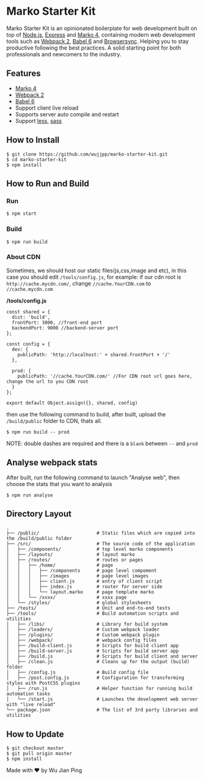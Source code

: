# Marko Starter Kit

Marko Starter Kit is an opinionated boilerplate for web
development built on top of [Node.js](https://nodejs.org/),
[Express](http://expressjs.com/) and
[Marko 4](http://markojs.com/), containing modern web development
tools such as [Webpack 2](http://webpack.github.io/), [Babel 6](https://babeljs.io/)
and [Browsersync](http://www.browsersync.io/). Helping you to stay productive
following the best practices. A solid starting point for both professionals
and newcomers to the industry.

## Features
- [Marko 4](http://markojs.com/)
- [Webpack 2](https://webpack.js.org/)
- [Babel 6](https://babeljs.io/)
- Support client live reload
- Supports server auto compile and restart
- Support [less](http://lesscss.org/), [sass](https://sass-lang.com/)

## How to Install
```shell
$ git clone https://github.com/wujjpp/marko-starter-kit.git
$ cd marko-starter-kit
$ npm install
```

## How to Run and Build
### Run
```shell
$ npm start
 ```

### Build
```shell
$ npm run build
```

### About CDN
Sometimes, we should host our static files(js,css,image and etc), in this case you should edit `/tools/config.js`,
for example: if our cdn root is `http://cache.mycdn.com/`, change `//cache.YourCDN.com` to `//cache.mycdn.com`

__/tools/config.js__
```
const shared = {
  dist: 'build',
  frontPort: 3000, //front-end port
  backendPort: 9000 //backend-server port
};

const config = {
  dev: {
    publicPath: 'http://localhost:' + shared.frontPort + '/'
  },

  prod: {
    publicPath: '//cache.YourCDN.com/' //For CDN root url goes here, change the url to you CDN root
  }
};

export default Object.assign({}, shared, config)
```
then use the following command to build, after built, upload the `/build/public` folder to CDN,  thats all.
```shell
$ npm run build -- prod
```
NOTE: double dashes are required and there is a `blank` between `--` and `prod`

## Analyse webpack stats
After built, run the following command to launch "Analyse web", then choose the stats that you want to analysis
```shell
$ npm run analyse
```

## Directory Layout
```
.
├── /public/                     # Static files which are copied into the /build/public folder
├── /src/                        # The source code of the application
│   ├── /components/             # top level marko components
│   ├── /layouts/                # layout marko
│   ├── /routes/                 # routes or pages
│   │   ├── /home/               # page
│   │   │   ├── /components      # page level compoment
│   │   │   ├── /images          # page level images
│   │   │   ├── client.js        # entry of client script
│   │   │   ├── index.js         # router for server side
│   │   │   └── layout.marko     # page template marko
│   │   └── /xxxx/               # xxxx page    
│   └── /styles/                 # global stylesheets
├── /tests/                      # Unit and end-to-end tests
├── /tools/                      # Build automation scripts and utilities
│   ├── /libs/                   # Library for build system
│   ├── /loaders/                # Custom webpack loader
│   ├── /plugins/                # Custom webpack plugin
│   ├── /webpack/                # webpack config files
│   ├── /build-client.js         # Scripts for build client app
│   ├── /build-server.js         # Scripts for build server app
│   ├── /build.js                # Scripts for build client and server
│   ├── /clean.js                # Cleans up for the output (build) folder
│   ├── /config.js               # Build config file
│   ├── /post.config.js          # Configuration for transforming styles with PostCSS plugins
│   ├── /run.js                  # Helper function for running build automation tasks
│   └── /start.js                # Launches the development web server with "live reload"
└── package.json                 # The list of 3rd party libraries and utilities
```

## How to Update
```shell
$ git checkout master
$ git pull origin master
$ npm install
```

Made with ♥ by Wu Jian Ping
